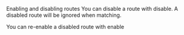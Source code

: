 Enabling and disabling routes
You can disable a route with disable. A disabled route will be ignored when matching.

You can re-enable a disabled route with enable

